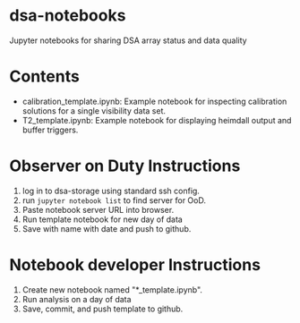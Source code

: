 # dsa-notebooks
Jupyter notebooks for sharing DSA array status and data quality

# Contents
- calibration_template.ipynb: Example notebook for inspecting calibration solutions for a single visibility data set.
- T2_template.ipynb: Example notebook for displaying heimdall output and buffer triggers.

# Observer on Duty Instructions
1) log in to dsa-storage using standard ssh config.
2) run `jupyter notebook list` to find server for OoD.
3) Paste notebook server URL into browser.
4) Run template notebook for new day of data
5) Save with name with date and push to github.

# Notebook developer Instructions
1) Create new notebook named "*_template.ipynb".
2) Run analysis on a day of data
3) Save, commit, and push template to github.